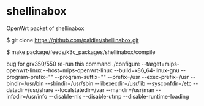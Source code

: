 # shellinabox
OpenWrt packet of shellinabox

$ git clone https://github.com/paldier/shellinabox.git

$ make package/feeds/k3c_packages/shellinabox/compile

bug for grx350/550
re-run this command
./configure --target=mips-openwrt-linux --host=mips-openwrt-linux --build=x86_64-linux-gnu --program-prefix="" --program-suffix="" --prefix=/usr --exec-prefix=/usr --bindir=/usr/bin --sbindir=/usr/sbin --libexecdir=/usr/lib --sysconfdir=/etc --datadir=/usr/share --localstatedir=/var --mandir=/usr/man --infodir=/usr/info --disable-nls --disable-utmp --disable-runtime-loading

